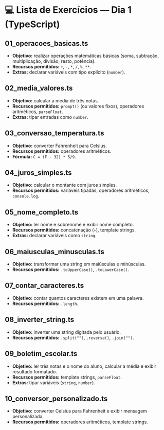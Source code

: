 # 💻 Lista de Exercícios — Dia 1 (TypeScript)

## 01_operacoes_basicas.ts
- **Objetivo:** realizar operações matemáticas básicas (soma, subtração, multiplicação, divisão, resto, potência).
- **Recursos permitidos:** `+`, `-`, `*`, `/`, `%`, `**`.
- **Extras:** declarar variáveis com tipo explícito (`number`).

## 02_media_valores.ts
- **Objetivo:** calcular a média de três notas.
- **Recursos permitidos:** `prompt()` (ou valores fixos), operadores aritméticos, `parseFloat`.
- **Extras:** tipar entradas como `number`.

## 03_conversao_temperatura.ts
- **Objetivo:** converter Fahrenheit para Celsius.
- **Recursos permitidos:** operadores aritméticos.
- **Fórmula:** `C = (F - 32) * 5/9`.

## 04_juros_simples.ts
- **Objetivo:** calcular o montante com juros simples.
- **Recursos permitidos:** variáveis tipadas, operadores aritméticos, `console.log`.

## 05_nome_completo.ts
- **Objetivo:** ler nome e sobrenome e exibir nome completo.
- **Recursos permitidos:** concatenação (`+`), template strings.
- **Extras:** declarar variáveis como `string`.

## 06_maiusculas_minusculas.ts
- **Objetivo:** transformar uma string em maiúsculas e minúsculas.
- **Recursos permitidos:** `.toUpperCase()`, `.toLowerCase()`.

## 07_contar_caracteres.ts
- **Objetivo:** contar quantos caracteres existem em uma palavra.
- **Recursos permitidos:** `.length`.

## 08_inverter_string.ts
- **Objetivo:** inverter uma string digitada pelo usuário.
- **Recursos permitidos:** `.split("")`, `.reverse()`, `.join("")`.

## 09_boletim_escolar.ts
- **Objetivo:** ler três notas e o nome do aluno, calcular a média e exibir resultado formatado.
- **Recursos permitidos:** template strings, `parseFloat`.
- **Extras:** tipar variáveis (`string`, `number`).

## 10_conversor_personalizado.ts
- **Objetivo:** converter Celsius para Fahrenheit e exibir mensagem personalizada.
- **Recursos permitidos:** operadores aritméticos, template strings.
